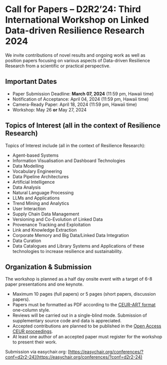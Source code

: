 # Call for Papers – D2R2’24: Third International Workshop on Linked Data-driven Resilience Research 2024

We invite contributions of novel results and ongoing work as well as position papers focusing on various aspects of Data-driven Resilience Research from a scientific or practical perspective.

## Important Dates

* Paper Submission Deadline: **March 07, 2024** (11:59 pm, Hawaii time)
* Notification of Acceptance: April 04, 2024 (11:59 pm, Hawaii time)
* Camera-Ready Paper: April 18, 2024 (11:59 pm, Hawaii time)
* Workshop: May 26 **or**  May 27, 2024

## Topics of Interest (all in the context of Resilience Research)

Topics of Interest include (all in the context of Resilience Research):

- Agent-based Systems
- Information Visualisation and Dashboard Technologies
- Data Modelling
- Vocabulary Engineering
- Data Pipeline Architectures
- Artificial Intelligence
- Data Analysis
- Natural Language Processing
- LLMs and Applications
- Trend Mining and Analytics
- User Interaction
- Supply Chain Data Management
- Versioning and Co-Evolution of Linked Data
- Provenance Tracking and Exploitation
- Link and Knowledge Extraction
- Corporate Memory and Big Data/Linked Data Integration
- Data Curation
- Data Catalogues and Library Systems and Applications of these technologies to increase resilience and sustainability.


## Organization & Submission

The workshop is planned as a half day onsite event with a target of 6-8 paper presentations and one keynote.

* Maximum 10 pages (full papers) or 5 pages (short papers, discussion papers).
* Papers must be formatted as PDF according to the [CEUR-ART format](https://ceur-ws.org/HOWTOSUBMIT.html) one-column style.
* Reviews will be carried out in a single-blind mode. Submission of supplementary source code and data is appreciated.
* Accepted contributions are planned to be published in the [Open Access CEUR proceedings](proceedings.md).
* At least one author of an accepted paper must register for the workshop to present their work.

Submission via easychair.org: [https://easychair.org/conferences/?conf=d2r2-24](https://easychair.org/conferences/?conf=d2r2-24)

